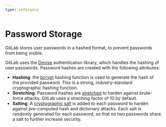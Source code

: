 ```yaml
---
type: reference
---
```


# Password Storage

GitLab stores user passwords in a hashed format, to prevent passwords from being visible.

GitLab uses the [Devise](https://github.com/plataformatec/devise) authentication library, which handles the hashing of user passwords. Password hashes are created with the following attributes:

- **Hashing**: the [bcrypt](https://en.wikipedia.org/wiki/Bcrypt) hashing function is used to generate the hash of the provided password. This is a strong, industry-standard cryptographic hashing function.
- **Stretching**: Password hashes are [stretched](https://en.wikipedia.org/wiki/Key_stretching) to harden against brute-force attacks. GitLab uses a streching factor of 10 by default.
- **Salting**: A [cryptographic salt](https://en.wikipedia.org/wiki/Salt_(cryptography)) is added to each password to harden against pre-computed hash and dictionary attacks. Each salt is randomly generated for each password, so that no two passwords share a salt to further increase security.